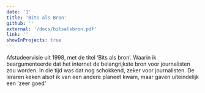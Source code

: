 ```yaml
---
date: '1'
title: 'Bits als Bron'
github: ''
external: '/docs/bitsalsbron.pdf'
link: ''
showInProjects: true
---
```


Afstudeervisie uit 1998, met de titel ‘Bits als bron’. Waarin ik beargumenteerde dat het internet de belangrijkste bron voor journalisten zou worden. In die tijd was dat nog schokkend, zeker voor journalisten. De leraren keken alsof ik van een andere planeet kwam, maar gaven uiteindelijk een 'zeer goed'
